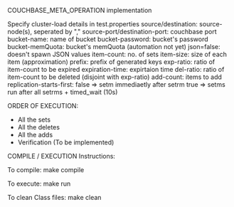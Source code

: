 COUCHBASE_META_OPERATION implementation

Specify cluster-load details in test.properties
source/destination:		source-node(s), seperated by ","
source-port/destination-port:   couchbase port
bucket-name:                    name of bucket
bucket-password:                bucket's password
bucket-memQuota:                bucket's memQuota (automation not yet)
json=false:                     doesn't spawn JSON values
item-count:                     no. of sets
item-size:                      size of each item (approximation)
prefix:                         prefix of generated keys
exp-ratio:                      ratio of item-count to be expired
expiration-time:                expirtaion time
del-ratio:                      ratio of item-count to be deleted (disjoint with exp-ratio)
add-count:                      items to add
replication-starts-first:       false => setm immediaetly after setrm
                                true => setms run after all setrms + timed_wait (10s)

ORDER OF EXECUTION:
- All the sets
- All the deletes
- All the adds
- Verification (To be implemented)

COMPILE / EXECUTION Instructions:

To compile:
make compile

To execute:
make run

To clean Class files:
make clean
